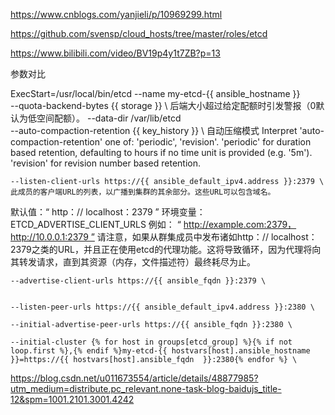 https://www.cnblogs.com/yanjieli/p/10969299.html

https://github.com/svensp/cloud_hosts/tree/master/roles/etcd

https://www.bilibili.com/video/BV19p4y1t7ZB?p=13

参数对比

ExecStart=/usr/local/bin/etcd --name my-etcd-{{ ansible_hostname }} \
	--quota-backend-bytes {{ storage }} \ 后端大小超过给定配额时引发警报（0默认为低空间配额）。
    --data-dir /var/lib/etcd \
    --auto-compaction-retention {{ key_history }} \ 自动压缩模式 Interpret 'auto-compaction-retention' one of: 'periodic', 'revision'. 'periodic' for duration based retention, defaulting to hours if no time unit is provided (e.g. '5m'). 'revision' for revision number based retention.

    --listen-client-urls https://{{ ansible_default_ipv4.address }}:2379 \
    此成员的客户端URL的列表，以广播到集群的其余部分。这些URL可以包含域名。
默认值：“ http：// localhost：2379 ”
环境变量：ETCD_ADVERTISE_CLIENT_URLS
例如： “ http://example.com:2379，http://10.0.0.1:2379 ”
请注意，如果从群集成员中发布诸如http：// localhost：2379之类的URL，并且正在使用etcd的代理功能。这将导致循环，因为代理将向其转发请求，直到其资源（内存，文件描述符）最终耗尽为止。

    --advertise-client-urls https://{{ ansible_fqdn }}:2379 \
    

    --listen-peer-urls https://{{ ansible_default_ipv4.address }}:2380 \

    --initial-advertise-peer-urls https://{{ ansible_fqdn }}:2380 \

    --initial-cluster {% for host in groups[etcd_group] %}{% if not loop.first %},{% endif %}my-etcd-{{ hostvars[host].ansible_hostname }}=https://{{ hostvars[host].ansible_fqdn  }}:2380{% endfor %} \



https://blog.csdn.net/u011673554/article/details/48877985?utm_medium=distribute.pc_relevant.none-task-blog-baidujs_title-12&spm=1001.2101.3001.4242